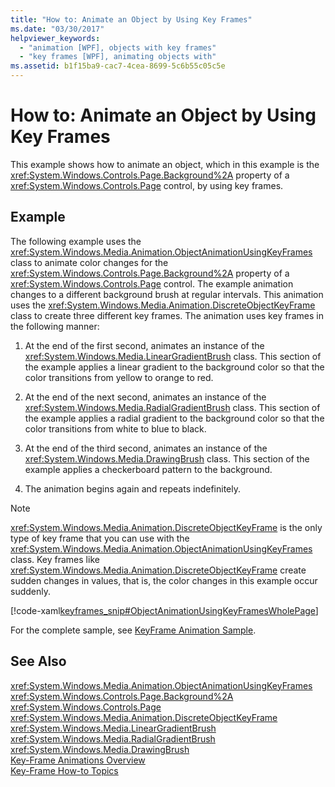 ```yaml
---
title: "How to: Animate an Object by Using Key Frames"
ms.date: "03/30/2017"
helpviewer_keywords: 
  - "animation [WPF], objects with key frames"
  - "key frames [WPF], animating objects with"
ms.assetid: b1f15ba9-cac7-4cea-8699-5c6b55c05c5e
---
```

# How to: Animate an Object by Using Key Frames
This example shows how to animate an object, which in this example is the <xref:System.Windows.Controls.Page.Background%2A> property of a <xref:System.Windows.Controls.Page> control, by using key frames.  
  
## Example  
 The following example uses the <xref:System.Windows.Media.Animation.ObjectAnimationUsingKeyFrames> class to animate color changes for the <xref:System.Windows.Controls.Page.Background%2A> property of a <xref:System.Windows.Controls.Page> control. The example animation changes to a different background brush at regular intervals. This animation uses the <xref:System.Windows.Media.Animation.DiscreteObjectKeyFrame> class to create three different key frames. The animation uses key frames in the following manner:  
  
1.  At the end of the first second, animates an instance of the <xref:System.Windows.Media.LinearGradientBrush> class. This section of the example applies a linear gradient to the background color so that the color transitions from yellow to orange to red.  
  
2.  At the end of the next second, animates an instance of the <xref:System.Windows.Media.RadialGradientBrush> class. This section of the example applies a radial gradient to the background color so that the color transitions from white to blue to black.  
  
3.  At the end of the third second, animates an instance of the <xref:System.Windows.Media.DrawingBrush> class. This section of the example applies a checkerboard pattern to the background.  
  
4.  The animation begins again and repeats indefinitely.  
  
> [!NOTE]
>  <xref:System.Windows.Media.Animation.DiscreteObjectKeyFrame> is the only type of key frame that you can use with the <xref:System.Windows.Media.Animation.ObjectAnimationUsingKeyFrames> class. Key frames like <xref:System.Windows.Media.Animation.DiscreteObjectKeyFrame> create sudden changes in values, that is, the color changes in this example occur suddenly.  
  
 [!code-xaml[keyframes_snip#ObjectAnimationUsingKeyFramesWholePage](../../../../samples/snippets/xaml/VS_Snippets_Wpf/keyframes_snip/XAML/ObjectAnimationUsingKeyFramesExample.xaml#objectanimationusingkeyframeswholepage)]  
  
 For the complete sample, see [KeyFrame Animation Sample](http://go.microsoft.com/fwlink/?LinkID=160012).  
  
## See Also  
 <xref:System.Windows.Media.Animation.ObjectAnimationUsingKeyFrames>  
 <xref:System.Windows.Controls.Page.Background%2A>  
 <xref:System.Windows.Controls.Page>  
 <xref:System.Windows.Media.Animation.DiscreteObjectKeyFrame>  
 <xref:System.Windows.Media.LinearGradientBrush>  
 <xref:System.Windows.Media.RadialGradientBrush>  
 <xref:System.Windows.Media.DrawingBrush>  
 [Key-Frame Animations Overview](../../../../docs/framework/wpf/graphics-multimedia/key-frame-animations-overview.md)  
 [Key-Frame How-to Topics](../../../../docs/framework/wpf/graphics-multimedia/key-frame-animation-how-to-topics.md)
